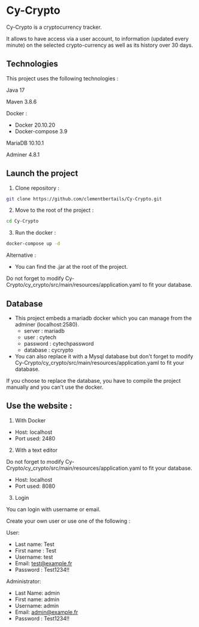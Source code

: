 # Cy-Crypto

Cy-Crypto is a cryptocurrency tracker.

It allows to have access via a user account, to information (updated every minute) on the selected crypto-currency as well as its history over 30 days.

## Technologies

This project uses the following technologies :

Java 17

Maven 3.8.6

Docker :
- Docker 20.10.20
- Docker-compose 3.9

MariaDB 10.10.1

Adminer 4.8.1

## Launch the project

1. Clone repository : 
```bash
git clone https://github.com/clementbertails/Cy-Crypto.git
```
2. Move to the root of the project :
```bash
cd Cy-Crypto
```
3. Run the docker :
```bash
docker-compose up -d
```

Alternative :
* You can find the .jar at the root of the project.

Do not forget to modify Cy-Crypto/cy_crypto/src/main/resources/application.yaml to fit your database.

## Database

* This project embeds a mariadb docker which you can manage from the adminer (localhost:2580).
    * server : mariadb
    * user : cytech
    * password : cytechpassword
    * database : cycrypto
* You can also replace it with a Mysql database but don't forget to modify Cy-Crypto/cy_crypto/src/main/resources/application.yaml to fit your database.

If you choose to replace the database, you have to compile the project manually and you can't use the docker.

## Use the website :

1. With Docker

- Host: localhost
- Port used: 2480

2. With a text editor

Do not forget to modify Cy-Crypto/cy_crypto/src/main/resources/application.yaml to fit your database.

- Host: localhost
- Port used: 8080

3. Login

You can login with username or email.

Create your own user or use one of the following :

User:
* Last name: Test
* First name : Test
* Username: test
* Email: test@example.fr
* Password : Test1234!!

Administrator:
* Last Name: admin
* First name: admin
* Username: admin
* Email: admin@example.fr
* Password : Test1234!!
